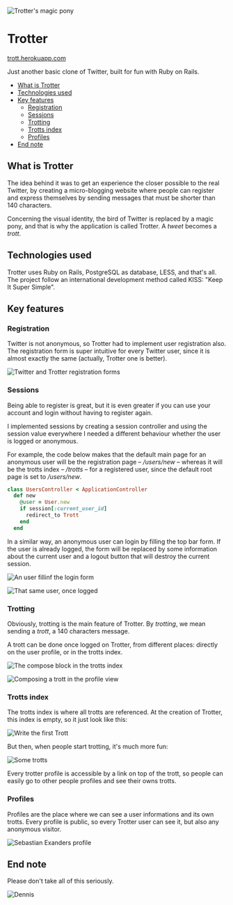 ![Trotter's magic pony](misc/trotter.png)


# Trotter

[trott.herokuapp.com](http://trott.herokuapp.com)

Just another basic clone of Twitter, built for fun with Ruby on Rails.

* [What is Trotter](#what-is-trotter)
* [Technologies used](#technologies-used)
* [Key features](#key-features)
  * [Registration](#registration)
  * [Sessions](#sessions)
  * [Trotting](#trotting)
  * [Trotts index](#trotts-index)
  * [Profiles](#profiles)
* [End note](#end-note)


## What is Trotter

The idea behind it was to get an experience the closer possible to the real
Twitter, by creating a micro-blogging website where people can register and
express themselves by sending messages that must be shorter than 140 characters.

Concerning the visual identity, the bird of Twitter is replaced by a magic pony,
and that is why the application is called Trotter.  A *tweet* becomes a
*trott*.


## Technologies used

Trotter uses Ruby on Rails, PostgreSQL as database, LESS, and that's all. The
project follow an international development method called KISS: "Keep It Super
Simple".


## Key features

### Registration

Twitter is not anonymous, so Trotter had to implement user registration also.
The registration form is super intuitive for every Twitter user, since it is
almost exactly the same (actually, Trotter one is better).

![Twitter and Trotter registration forms](misc/registration.png)


### Sessions

Being able to register is great, but it is even greater if you can use your
account and login without having to register again.

I implemented sessions by creating a session controller and using the session
value everywhere I needed a different behaviour whether the user is logged or
anonymous.

For example, the code below makes that the default main page for an anonymous
user will be the registration page – */users/new* – whereas it will be the trotts
index – */trotts* – for a registered user, since the default root page is set to
*/users/new*.

```ruby
class UsersController < ApplicationController
  def new
    @user = User.new
    if session[:current_user_id]
      redirect_to Trott
    end
  end
```

In a similar way, an anonymous user can login by filling the top bar form. If
the user is already logged, the form will be replaced by some information about
the current user and a logout button that will destroy the current session.

![An user fillinf the login form](misc/login.png)

![That same user, once logged](misc/logged.png)


### Trotting

Obviously, trotting is the main feature of Trotter. By *trotting*, we mean sending
a *trott*, a 140 characters message.

A trott can be done once logged on Trotter, from different places: directly on
the user profile, or in the trotts index.

![The compose block in the trotts index](misc/compose-index.png)

![Composing a trott in the profile view](misc/compose-profile.png)


### Trotts index

The trotts index is where all trotts are referenced. At the creation of Trotter,
this index is empty, so it just look like this:

![Write the first Trott](misc/first-trott.png)

But then, when people start trotting, it's much more fun:

![Some trotts](misc/trotts.png)

Every trotter profile is accessible by a link on top of the trott, so people can
easily go to other people profiles and see their owns trotts.


### Profiles

Profiles are the place where we can see a user informations and its own
trotts. Every profile is public, so every Trotter user can see it, but also any
anonymous visitor.

![Sebastian Exanders profile](misc/sebastian.png)


## End note

Please don't take all of this seriously.

![Dennis](misc/dennis.png)

